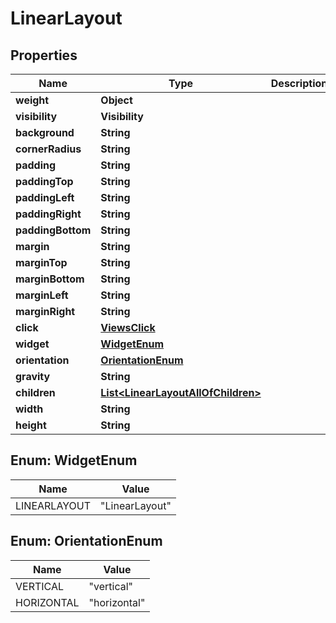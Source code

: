 

# LinearLayout


## Properties

| Name | Type | Description | Notes |
|------------ | ------------- | ------------- | -------------|
|**weight** | **Object** |  |  [optional] |
|**visibility** | **Visibility** |  |  [optional] |
|**background** | **String** |  |  [optional] |
|**cornerRadius** | **String** |  |  [optional] |
|**padding** | **String** |  |  [optional] |
|**paddingTop** | **String** |  |  [optional] |
|**paddingLeft** | **String** |  |  [optional] |
|**paddingRight** | **String** |  |  [optional] |
|**paddingBottom** | **String** |  |  [optional] |
|**margin** | **String** |  |  [optional] |
|**marginTop** | **String** |  |  [optional] |
|**marginBottom** | **String** |  |  [optional] |
|**marginLeft** | **String** |  |  [optional] |
|**marginRight** | **String** |  |  [optional] |
|**click** | [**ViewsClick**](ViewsClick.md) |  |  [optional] |
|**widget** | [**WidgetEnum**](#WidgetEnum) |  |  |
|**orientation** | [**OrientationEnum**](#OrientationEnum) |  |  |
|**gravity** | **String** |  |  [optional] |
|**children** | [**List&lt;LinearLayoutAllOfChildren&gt;**](LinearLayoutAllOfChildren.md) |  |  [optional] |
|**width** | **String** |  |  |
|**height** | **String** |  |  |



## Enum: WidgetEnum

| Name | Value |
|---- | -----|
| LINEARLAYOUT | &quot;LinearLayout&quot; |



## Enum: OrientationEnum

| Name | Value |
|---- | -----|
| VERTICAL | &quot;vertical&quot; |
| HORIZONTAL | &quot;horizontal&quot; |



